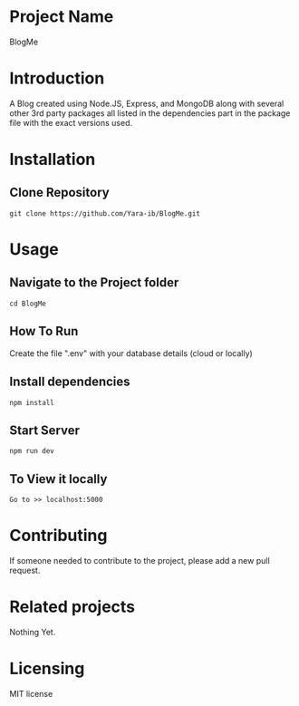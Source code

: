 # Project Name
BlogMe

# Introduction
A Blog created using Node.JS, Express, and MongoDB along with several other 3rd party packages all listed in the dependencies part in the package file with the exact versions used.

# Installation
## Clone Repository
`git clone https://github.com/Yara-ib/BlogMe.git`

# Usage
## Navigate to the Project folder
`cd BlogMe`

## How To Run
Create the file ".env" with your database details (cloud or locally)

## Install dependencies
`npm install`

## Start Server
`npm run dev`

## To View it locally
`Go to >> localhost:5000`

# Contributing
If someone needed to contribute to the project, please add a new pull request.

# Related projects
Nothing Yet.

# Licensing
MIT license
